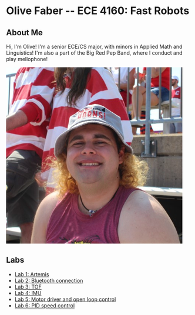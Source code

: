 ---
---

# Olive Faber -- ECE 4160: Fast Robots

## About Me

Hi, I'm Olive! I'm a senior ECE/CS major, with minors in Applied Math and Linguistics! I'm also a part of the Big Red Pep Band, where I conduct and play mellophone!

![](me.jpg)

## Labs

- [Lab 1: Artemis](lab1/)
- [Lab 2: Bluetooth connection](lab2/)
- [Lab 3: TOF](lab3/)
- [Lab 4: IMU](lab4/)
- [Lab 5: Motor driver and open loop control](lab5/)
- [Lab 6: PID speed control](lab6/)
